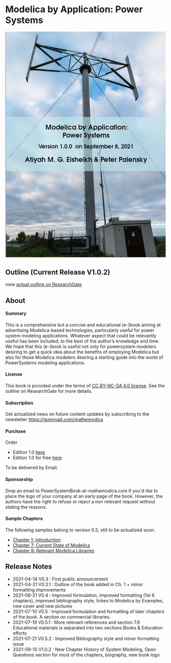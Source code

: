# Modelica by Application: Power Systems 

![Cover](MPSCoverActual.png)

## Outline (Current Release V1.0.2)

view [actual outline on ResearchGate](https://www.researchgate.net/publication/353340102_Book_Outline_Modelica_by_Application_Power_Systems)

## About 

#### Summary 

This is a comprehensive but a concise and educational (e-)book aiming at advertising Modelica-based technologies, particularly useful for power system modeling applications. Whatever aspect that could be relevantly useful has been included,  to the best of the author’s knowledge and time.  We hope that this (e-)book is useful not only for powersystem modelers desiring to get a quick idea about the benefits of employing Modelica but also for those Modelica modelers desiring a starting guide into the world of PowerSystems modeling applications.

#### License 

This book is provided under the terms of [CC BY-NC-SA 4.0 license](https://creativecommons.org/licenses/by-nc-sa/4.0/). See the outline on ResearchGate for more details. 

#### Subscription 

Get actualized news on future content updates by subscribing to the newsletter https://gumroad.com/mathemodica

#### Purchase

Order 
- Edition 1.0 [here](https://gum.co/mathemodica-powsys)
- Edition 1.0 for free [here](https://gum.co/mathemodica-powsys-free) 

To be delivered by Email.

#### Sponsorship 

Drop an email to PowerSystemBook-at-mathemodica.com if you'd like to place the logo of your company at an early page of the book. However, the authors have the right to refuse or reject a non relevant request without stating the reasons. 

#### Sample Chapters 

The following samples belong to version 0.5, still to be actualized soon: 
- [Chapter 1: Introduction](https://github.com/Mathemodica/ModelicaPowerSystemBook/blob/main/samples/MPS_ActualVersion_Towards1.0-Ch1.pdf)
- [Chapter 7: Current State of Modelica](https://github.com/Mathemodica/ModelicaPowerSystemBook/blob/main/samples/MPS_ActualVersion_Towards1.0-Ch7.pdf)
- [Chapter 8: Relevant Modelica Libraries](https://github.com/Mathemodica/ModelicaPowerSystemBook/blob/main/samples/MPS_ActualVersion_Towards1.0-Ch8.pdf)

## Release Notes 

- 2021-04-14 V0.3   : First public announcement 
- 2021-04-21 V0.3.1 : Outline of the book added in Ch. 1 + minor formatting improvements  
- 2021-06-21 V0.4   : Improved formulation, Improved formatting (1st 6 chapters), improved bibliography style, linkes to Modelica by Examples, new cover and new pictures  
- 2021-07-10 V0.5   : Improved formulation and formatting of later chapters of the book. A section on commercial libraries. 
- 2021-07-19 V0.5.1 : More relevant references and section 7.9 Educational materials is separated into two sections Books & Education efforts  
- 2021-07-21 V0.5.2 : Improved Bibliography style and minor formatting issue
- 2021-09-10 V1.0.2 : New Chapter History of System Modeling, Open Questions section for most of the chapters, biography, new book logo
